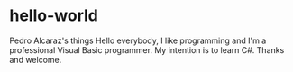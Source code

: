 # hello-world
Pedro Alcaraz's things
Hello everybody, I like programming and I'm a professional Visual Basic programmer. My intention is to learn C#. Thanks and welcome.
